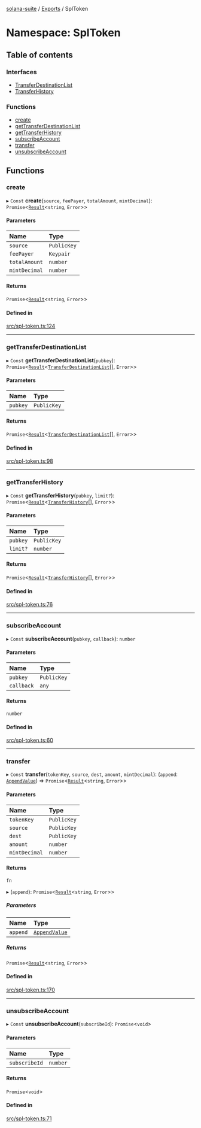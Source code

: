 [solana-suite](../README.md) / [Exports](../modules.md) / SplToken

# Namespace: SplToken

## Table of contents

### Interfaces

- [TransferDestinationList](../interfaces/SplToken.TransferDestinationList.md)
- [TransferHistory](../interfaces/SplToken.TransferHistory.md)

### Functions

- [create](SplToken.md#create)
- [getTransferDestinationList](SplToken.md#gettransferdestinationlist)
- [getTransferHistory](SplToken.md#gettransferhistory)
- [subscribeAccount](SplToken.md#subscribeaccount)
- [transfer](SplToken.md#transfer)
- [unsubscribeAccount](SplToken.md#unsubscribeaccount)

## Functions

### create

▸ `Const` **create**(`source`, `feePayer`, `totalAmount`, `mintDecimal`): `Promise`<[`Result`](../modules.md#result)<`string`, `Error`\>\>

#### Parameters

| Name | Type |
| :------ | :------ |
| `source` | `PublicKey` |
| `feePayer` | `Keypair` |
| `totalAmount` | `number` |
| `mintDecimal` | `number` |

#### Returns

`Promise`<[`Result`](../modules.md#result)<`string`, `Error`\>\>

#### Defined in

[src/spl-token.ts:124](https://github.com/fukaoi/solana-suite/blob/ae9dd8e/src/spl-token.ts#L124)

___

### getTransferDestinationList

▸ `Const` **getTransferDestinationList**(`pubkey`): `Promise`<[`Result`](../modules.md#result)<[`TransferDestinationList`](../interfaces/SplToken.TransferDestinationList.md)[], `Error`\>\>

#### Parameters

| Name | Type |
| :------ | :------ |
| `pubkey` | `PublicKey` |

#### Returns

`Promise`<[`Result`](../modules.md#result)<[`TransferDestinationList`](../interfaces/SplToken.TransferDestinationList.md)[], `Error`\>\>

#### Defined in

[src/spl-token.ts:98](https://github.com/fukaoi/solana-suite/blob/ae9dd8e/src/spl-token.ts#L98)

___

### getTransferHistory

▸ `Const` **getTransferHistory**(`pubkey`, `limit?`): `Promise`<[`Result`](../modules.md#result)<[`TransferHistory`](../interfaces/SplToken.TransferHistory.md)[], `Error`\>\>

#### Parameters

| Name | Type |
| :------ | :------ |
| `pubkey` | `PublicKey` |
| `limit?` | `number` |

#### Returns

`Promise`<[`Result`](../modules.md#result)<[`TransferHistory`](../interfaces/SplToken.TransferHistory.md)[], `Error`\>\>

#### Defined in

[src/spl-token.ts:76](https://github.com/fukaoi/solana-suite/blob/ae9dd8e/src/spl-token.ts#L76)

___

### subscribeAccount

▸ `Const` **subscribeAccount**(`pubkey`, `callback`): `number`

#### Parameters

| Name | Type |
| :------ | :------ |
| `pubkey` | `PublicKey` |
| `callback` | `any` |

#### Returns

`number`

#### Defined in

[src/spl-token.ts:60](https://github.com/fukaoi/solana-suite/blob/ae9dd8e/src/spl-token.ts#L60)

___

### transfer

▸ `Const` **transfer**(`tokenKey`, `source`, `dest`, `amount`, `mintDecimal`): (`append`: [`AppendValue`](../interfaces/Transaction.AppendValue.md)) => `Promise`<[`Result`](../modules.md#result)<`string`, `Error`\>\>

#### Parameters

| Name | Type |
| :------ | :------ |
| `tokenKey` | `PublicKey` |
| `source` | `PublicKey` |
| `dest` | `PublicKey` |
| `amount` | `number` |
| `mintDecimal` | `number` |

#### Returns

`fn`

▸ (`append`): `Promise`<[`Result`](../modules.md#result)<`string`, `Error`\>\>

##### Parameters

| Name | Type |
| :------ | :------ |
| `append` | [`AppendValue`](../interfaces/Transaction.AppendValue.md) |

##### Returns

`Promise`<[`Result`](../modules.md#result)<`string`, `Error`\>\>

#### Defined in

[src/spl-token.ts:170](https://github.com/fukaoi/solana-suite/blob/ae9dd8e/src/spl-token.ts#L170)

___

### unsubscribeAccount

▸ `Const` **unsubscribeAccount**(`subscribeId`): `Promise`<`void`\>

#### Parameters

| Name | Type |
| :------ | :------ |
| `subscribeId` | `number` |

#### Returns

`Promise`<`void`\>

#### Defined in

[src/spl-token.ts:71](https://github.com/fukaoi/solana-suite/blob/ae9dd8e/src/spl-token.ts#L71)
